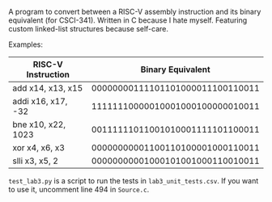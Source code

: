 A program to convert between a RISC-V assembly instruction and its binary equivalent (for CSCI-341). Written in C because I hate myself. Featuring custom linked-list structures because self-care.

Examples:

| RISC-V Instruction | Binary Equivalent |
| --- | --- |
| add x14, x13, x15 | 00000000111101101000011100110011 |
| addi x16, x17, -32 | 11111110000010001000100000010011 |
| bne x10, x22, 1023 | 00111111011001010001111101100011 |
| xor x4, x6, x3 | 00000000001100110100001000110011 |
| slli x3, x5, 2 | 00000000001000101001000110010011 |

`test_lab3.py` is a script to run the tests in `lab3_unit_tests.csv`. If you want to use it, uncomment line 494 in `Source.c`.